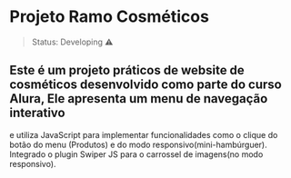 <h1>Projeto Ramo Cosméticos</h1>

>Status: Developing ⚠️

## Este é um projeto práticos de website de cosméticos desenvolvido como parte do curso Alura, Ele apresenta um menu de navegação interativo 
e utiliza JavaScript para implementar funcionalidades como o clique do botão do menu (Produtos) e do modo responsivo(mini-hambúrguer).
Integrado o plugin Swiper JS para o carrossel de imagens(no modo responsivo). 
